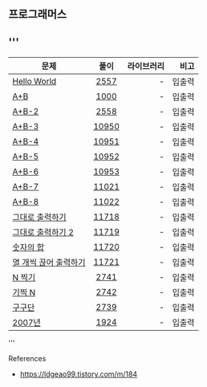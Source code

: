 ## 프로그래머스
'''
---
| 문제   |      풀이      |    라이브러리   |    비고    |
|----------|:-------------:|---------:|----------:|
| [Hello World](https://www.acmicpc.net/problem/2557) |  [2557](./2557.py)  |   -   |   입출력   |
| [A+B](https://www.acmicpc.net/problem/1000) |  [1000](./1000.py)  |   -   |   입출력   |
| [A+B-2](https://www.acmicpc.net/problem/2558) |  [2558](./2558.py)  |   -   |   입출력   |
| [A+B-3](https://www.acmicpc.net/problem/10950) |  [10950](./10950.py)  |   -   |   입출력   |
| [A+B-4](https://www.acmicpc.net/problem/10951) |  [10951](./10951.py)  |   -   |   입출력   |
| [A+B-5](https://www.acmicpc.net/problem/10952) |  [10952](./10952.py)  |   -   |   입출력   |
| [A+B-6](https://www.acmicpc.net/problem/10953) |  [10953](./10953.py)  |   -   |   입출력   |
| [A+B-7](https://www.acmicpc.net/problem/11021) |  [11021](./11021.py)  |   -   |   입출력   |
| [A+B-8](https://www.acmicpc.net/problem/11022) |  [11022](./11022.py)  |   -   |   입출력   |
| [그대로 출력하기](https://www.acmicpc.net/problem/11718) |  [11718](./11718.py)  |   -   |   입출력   |
| [그대로 출력하기 2](https://www.acmicpc.net/problem/11719) |  [11719](./11719.py)  |   -   |   입출력   |
| [숫자의 합](https://www.acmicpc.net/problem/11720) |  [11720](./11720.py)  |   -   |   입출력   |
| [열 개씩 끊어 출력하기](https://www.acmicpc.net/problem/11721) |  [11721](./11721.py)  |   -   |   입출력   |
| [N 찍기](https://www.acmicpc.net/problem/2741) |  [2741](./2741.py)  |   -   |   입출력   |
| [기찍 N](https://www.acmicpc.net/problem/2742) |  [2742](./2742.py)  |   -   |   입출력   |
| [구구단](https://www.acmicpc.net/problem/2739) |  [2739](./2739.py)  |   -   |   입출력   |
| [2007년](https://www.acmicpc.net/problem/1927) | [1924](.1924.py) | - | 입출력 |
'''





References
- https://ldgeao99.tistory.com/m/184
